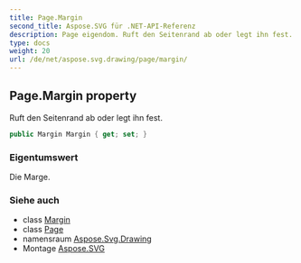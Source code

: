 ```yaml
---
title: Page.Margin
second_title: Aspose.SVG für .NET-API-Referenz
description: Page eigendom. Ruft den Seitenrand ab oder legt ihn fest.
type: docs
weight: 20
url: /de/net/aspose.svg.drawing/page/margin/
---
```

## Page.Margin property

Ruft den Seitenrand ab oder legt ihn fest.

```csharp
public Margin Margin { get; set; }
```

### Eigentumswert

Die Marge.

### Siehe auch

* class [Margin](../../margin/)
* class [Page](../)
* namensraum [Aspose.Svg.Drawing](../../page/)
* Montage [Aspose.SVG](../../../)


